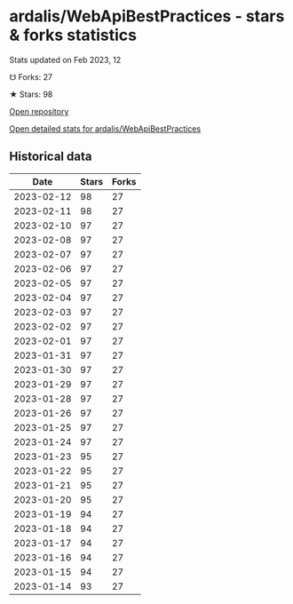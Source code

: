 # ardalis/WebApiBestPractices - stars & forks statistics

Stats updated on Feb 2023, 12

☋ Forks: 27

★ Stars: 98

[Open repository](https://github.com/ardalis/WebApiBestPractices)

[Open detailed stats for ardalis/WebApiBestPractices](https://reviewgithub.com/rep/ardalis/WebApiBestPractices)

## Historical data
| Date | Stars | Forks |
|------|-------|-------|
| 2023-02-12 | 98 | 27 | 
| 2023-02-11 | 98 | 27 | 
| 2023-02-10 | 97 | 27 | 
| 2023-02-08 | 97 | 27 | 
| 2023-02-07 | 97 | 27 | 
| 2023-02-06 | 97 | 27 | 
| 2023-02-05 | 97 | 27 | 
| 2023-02-04 | 97 | 27 | 
| 2023-02-03 | 97 | 27 | 
| 2023-02-02 | 97 | 27 | 
| 2023-02-01 | 97 | 27 | 
| 2023-01-31 | 97 | 27 | 
| 2023-01-30 | 97 | 27 | 
| 2023-01-29 | 97 | 27 | 
| 2023-01-28 | 97 | 27 | 
| 2023-01-26 | 97 | 27 | 
| 2023-01-25 | 97 | 27 | 
| 2023-01-24 | 97 | 27 | 
| 2023-01-23 | 95 | 27 | 
| 2023-01-22 | 95 | 27 | 
| 2023-01-21 | 95 | 27 | 
| 2023-01-20 | 95 | 27 | 
| 2023-01-19 | 94 | 27 | 
| 2023-01-18 | 94 | 27 | 
| 2023-01-17 | 94 | 27 | 
| 2023-01-16 | 94 | 27 | 
| 2023-01-15 | 94 | 27 | 
| 2023-01-14 | 93 | 27 | 

